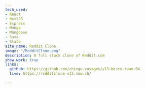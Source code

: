```yaml
---
tech_used:
- React
- NextJS
- Express
- Mongo
- Mongoose
- Sass
- Slate
site_name: Reddit Clone
image: "/RedditClone.png"
description: A full stack clone of Reddit.com
show_work: true
links:
  github: https://github.com/chingu-voyages/v13-bears-team-04
  live: https://redditclone-v13.now.sh/

---
```


